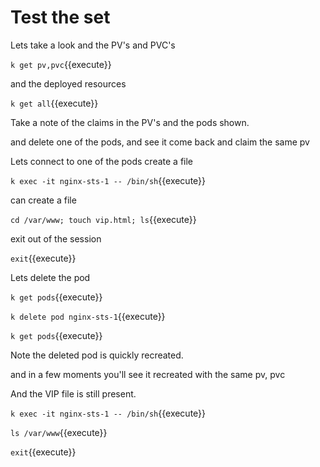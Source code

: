 # Test the set

Lets take a look and the PV's and PVC's

`k get pv,pvc`{{execute}}

and the deployed resources

`k get all`{{execute}}

Take a note of the claims in the PV's and the pods shown.


and delete one of the pods, and see it come back and claim the same pv

Lets connect to one of the pods create a  file

`k exec -it nginx-sts-1 -- /bin/sh`{{execute}}

can create a file

`cd /var/www; touch vip.html; ls`{{execute}}

exit out of the session

`exit`{{execute}}

Lets delete the pod

`k get pods`{{execute}}

`k delete pod nginx-sts-1`{{execute}}

`k get pods`{{execute}}

Note the deleted pod is quickly recreated.

and in a few moments you'll see it recreated with the same pv, pvc

And the VIP file is still present.

`k exec -it nginx-sts-1 -- /bin/sh`{{execute}}

`ls /var/www`{{execute}}

`exit`{{execute}}




